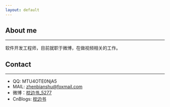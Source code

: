 ```yaml
---
layout: default
---
```


## About me
---
软件开发工程师，目前就职于微博，在做视频相关的工作。


## Contact
---
- QQ: MTU4OTE0NjA5
- MAIL: zhenbianshu@foxmail.com
- 微博：[枕边书_5277](https://weibo.com/u/5715965217)
- CnBlogs: [枕边书](http://www.cnblogs.com/zhenbianshu/)